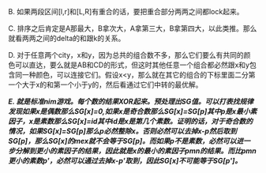 B. 如果两段区间[l,r]和[L,R]有重合的话，要把重合部分两两之间都lock起来。

C. 排序之后肯定是A那最大，B拿次大，A拿第三大，B拿第四大，以此类推。那么就看两两之间的delta的和跟k的关系。

D. 对于任意两个city，x和y，因为总共的组合数不多，那么它们要么有共同的颜色可以直达，要么就是AB和CD的形式，但这时其他任意一个组合都必然跟x和y包含同一种颜色，可以连接它们。假设x<y，那么就在其它的组合的下标里面二分第一个大于x的和第一个小于y的，然后看通过它们中转的最优解。

***E. 就是标准nim游戏。每个数的结果XOR起来。预处理出SG值。可以打表找规律发现如果x是偶数那么SG[x]=0,如果x是奇合数那么SG[x]=SG[p]其中p是x最小素因子，x是素数那么SG[x]=id其中id是x是第几个素数。证明的话，对于奇合数的情况，如果SG[x]=SG[p]那么p必然整除x。否则必然可以去掉x-p然后取到SG[p]，那么SG[x]的mex就不会等于SG[p]。而如果p不是素数，必然可以进一步分解到更小的素因子的结果，因此就是x的最小的素因子pmn的结果。而比pmn更小的素数p'，必然可以通过去掉x-p'取到，因此SG[x]不可能等于SG[p']。***

